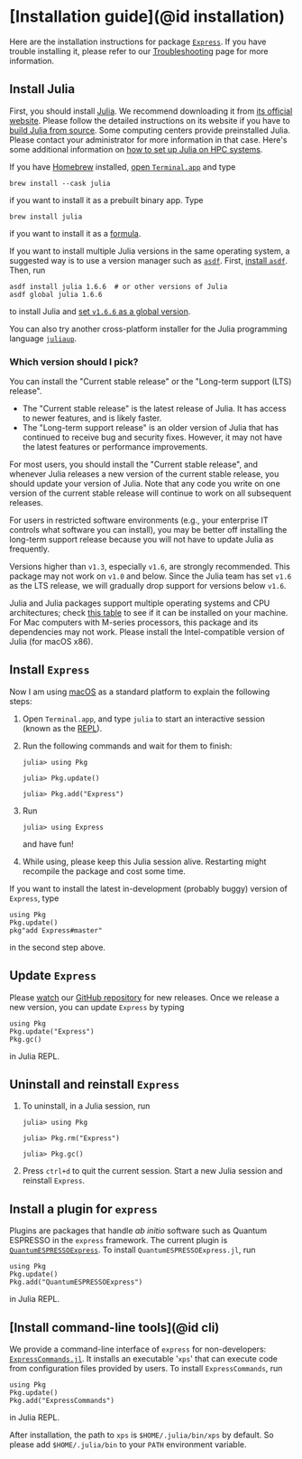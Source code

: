 # [Installation guide](@id installation)

Here are the installation instructions for package
[`Express`](https://github.com/MineralsCloud/Express.jl).
If you have trouble installing it, please refer to our [Troubleshooting](@ref) page
for more information.

## Install Julia

First, you should install [Julia](https://julialang.org/). We recommend downloading it from
[its official website](https://julialang.org/downloads/). Please follow the detailed
instructions on its website if you have to
[build Julia from source](https://github.com/JuliaLang/julia/blob/master/doc/src/devdocs/build/build.md).
Some computing centers provide preinstalled Julia. Please contact your administrator for
more information in that case.
Here's some additional information on
[how to set up Julia on HPC systems](https://github.com/hlrs-tasc/julia-on-hpc-systems).

If you have [Homebrew](https://brew.sh) installed,
[open `Terminal.app`](https://support.apple.com/guide/terminal/open-or-quit-terminal-apd5265185d-f365-44cb-8b09-71a064a42125/mac)
and type

```shell
brew install --cask julia
```

if you want to install it as a prebuilt binary app. Type

```shell
brew install julia
```

if you want to install it as a [formula](https://docs.brew.sh/Formula-Cookbook).

If you want to install multiple Julia versions in the same operating system,
a suggested way is to use a version manager such as
[`asdf`](https://asdf-vm.com/guide/introduction.html).
First, [install `asdf`](https://asdf-vm.com/guide/getting-started.html#_3-install-asdf).
Then, run

```shell
asdf install julia 1.6.6  # or other versions of Julia
asdf global julia 1.6.6
```

to install Julia and
[set `v1.6.6` as a global version](https://asdf-vm.com/guide/getting-started.html#_6-set-a-version).

You can also try another cross-platform installer for the Julia programming language
[`juliaup`](https://github.com/JuliaLang/juliaup).

### Which version should I pick?

You can install the "Current stable release" or the "Long-term support (LTS)
release".

- The "Current stable release" is the latest release of Julia. It has access to
  newer features, and is likely faster.
- The "Long-term support release" is an older version of Julia that has
  continued to receive bug and security fixes. However, it may not have the
  latest features or performance improvements.

For most users, you should install the "Current stable release", and whenever
Julia releases a new version of the current stable release, you should update
your version of Julia. Note that any code you write on one version of the
current stable release will continue to work on all subsequent releases.

For users in restricted software environments (e.g., your enterprise IT controls
what software you can install), you may be better off installing the long-term
support release because you will not have to update Julia as frequently.

Versions higher than `v1.3`,
especially `v1.6`, are strongly recommended. This package may not work on `v1.0` and below.
Since the Julia team has set `v1.6` as the LTS release,
we will gradually drop support for versions below `v1.6`.

Julia and Julia packages support multiple operating systems and CPU architectures; check
[this table](https://julialang.org/downloads/#supported_platforms) to see if it can be
installed on your machine. For Mac computers with M-series processors, this package and its
dependencies may not work. Please install the Intel-compatible version of Julia (for macOS
x86).

## Install `Express`

Now I am using [macOS](https://en.wikipedia.org/wiki/MacOS) as a standard
platform to explain the following steps:

1. Open `Terminal.app`, and type `julia` to start an interactive session (known as the
   [REPL](https://docs.julialang.org/en/v1/stdlib/REPL/)).

2. Run the following commands and wait for them to finish:

   ```julia-repl
   julia> using Pkg

   julia> Pkg.update()

   julia> Pkg.add("Express")
   ```

3. Run

   ```julia-repl
   julia> using Express
   ```

   and have fun!

4. While using, please keep this Julia session alive. Restarting might recompile
   the package and cost some time.

If you want to install the latest in-development (probably buggy)
version of `Express`, type

```@repl
using Pkg
Pkg.update()
pkg"add Express#master"
```

in the second step above.

## Update `Express`

Please [watch](https://docs.github.com/en/account-and-profile/managing-subscriptions-and-notifications-on-github/setting-up-notifications/configuring-notifications#configuring-your-watch-settings-for-an-individual-repository)
our [GitHub repository](https://github.com/MineralsCloud/Express.jl)
for new releases.
Once we release a new version, you can update `Express` by typing

```@repl
using Pkg
Pkg.update("Express")
Pkg.gc()
```

in Julia REPL.

## Uninstall and reinstall `Express`

1. To uninstall, in a Julia session, run

   ```julia-repl
   julia> using Pkg

   julia> Pkg.rm("Express")

   julia> Pkg.gc()
   ```

2. Press `ctrl+d` to quit the current session. Start a new Julia session and
   reinstall `Express`.

## Install a plugin for `express`

Plugins are packages that handle _ab initio_ software such as Quantum ESPRESSO
in the `express` framework. The current plugin is
[`QuantumESPRESSOExpress`](https://github.com/MineralsCloud/QuantumESPRESSOExpress.jl).
To install `QuantumESPRESSOExpress.jl`, run

```@repl
using Pkg
Pkg.update()
Pkg.add("QuantumESPRESSOExpress")
```

in Julia REPL.

## [Install command-line tools](@id cli)

We provide a command-line interface of `express` for non-developers:
[`ExpressCommands.jl`](https://github.com/MineralsCloud/ExpressCommands.jl).
It installs an executable '`xps`' that can execute code from configuration
files provided by users. To install `ExpressCommands`, run

```@repl
using Pkg
Pkg.update()
Pkg.add("ExpressCommands")
```

in Julia REPL.

After installation, the path to `xps` is `$HOME/.julia/bin/xps` by default.
So please add `$HOME/.julia/bin` to your `PATH` environment variable.
